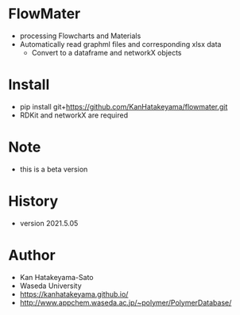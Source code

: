 # FlowMater
- processing Flowcharts and Materials
- Automatically read graphml files and corresponding xlsx data
	- Convert to a dataframe and networkX objects 


# Install
- pip install git+https://github.com/KanHatakeyama/flowmater.git
- RDKit and networkX are required

# Note
- this is a beta version

# History
- version 2021.5.05

# Author
- Kan Hatakeyama-Sato
- Waseda University
- https://kanhatakeyama.github.io/
- http://www.appchem.waseda.ac.jp/~polymer/PolymerDatabase/



```python

```
